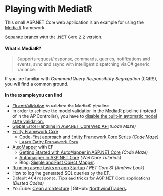 # Playing with MediatR

This small ASP.NET Core web application is an example for using the [MediatR](https://github.com/jbogard/MediatR) framework.

[Separate branch](https://github.com/19balazs86/PlayingWithMediatR/tree/netcoreapp2.2) with the .NET Core 2.2 version.

#### What is MediatR?
> Supports request/response, commands, queries, notifications and events, sync and async with intelligent dispatching via C# generic variance.

If you are familiar with *Command Query Responsibility Segregation* (CQRS), you will find a common ground.

#### In the example you can find

- [FluentValidation](https://fluentvalidation.net) to validate the MediatR pipeline.
- In order to achieve the model validation in the MediatR pipeline (instead of in the APIController), you have to [disable the built-in automatic model state validation.](https://www.talkingdotnet.com/disable-automatic-model-state-validation-in-asp-net-core-2-1)
- [Global Error Handling in ASP.NET Core Web API](https://code-maze.com/global-error-handling-aspnetcore) *(Code Maze)*
- [Entity Framework Core](https://docs.microsoft.com/en-us/ef/core/index)
  - [Code-First approach](https://code-maze.com/net-core-web-api-ef-core-code-first/) and [Entity Framework Core Series](https://code-maze.com/entity-framework-core-series/) *(Code Maze)*
  - [Learn Entity Framework Core](https://www.learnentityframeworkcore.com/).
- [AutoMapper](https://github.com/AutoMapper/AutoMapper) with EF
  - [Getting Started with AutoMapper in ASP.NET Core](https://code-maze.com/automapper-net-core/) *(Code Maze)*
  - [Automapper in ASP.NET Core](https://dotnetcoretutorials.com/2017/09/23/using-automapper-asp-net-core) *(.Net Core Tutorials)*
  - Blog: [Simple and Fast Object Mapper](https://rehansaeed.com/a-simple-and-fast-object-mapper).
- [Running async tasks on app Startup](https://andrewlock.net/running-async-tasks-on-app-startup-in-asp-net-core-3) *(.NET Core 3) (Andrew Lock)*
- How to log the generated SQL queries by the EF.
- Default 404 response. [Tips and tricks for ASP.NET Core applications](https://dusted.codes/advanced-tips-and-tricks-for-aspnet-core-applications) *(Dusted Codes)*
- YouTube: [Clean architecture](https://www.youtube.com/watch?v=5OtUm1BLmG0) | GitHub: [NorthwindTraders](https://github.com/JasonGT/NorthwindTraders).
